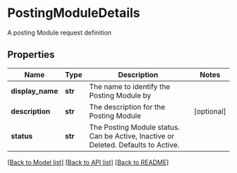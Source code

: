 # PostingModuleDetails

A posting Module request definition

## Properties
Name | Type | Description | Notes
------------ | ------------- | ------------- | -------------
**display_name** | **str** | The name to identify the Posting Module by | 
**description** | **str** | The description for the Posting Module | [optional] 
**status** | **str** | The Posting Module status. Can be Active, Inactive or Deleted. Defaults to Active. | 

[[Back to Model list]](../README.md#documentation-for-models) [[Back to API list]](../README.md#documentation-for-api-endpoints) [[Back to README]](../README.md)


